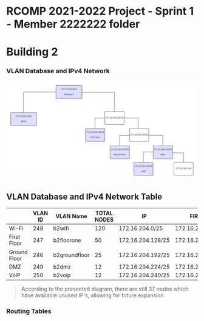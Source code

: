 RCOMP 2021-2022 Project - Sprint 1 - Member 2222222 folder
===========================================

# Building 2

### VLAN Database and IPv4 Network

![network_diagram](resources/network_diagram.png)

## VLAN Database and IPv4 Network Table ##

|                | VLAN ID | VLAN Name     | TOTAL NODES | IP                | FIRST IP          | LAST IP           | BROADCAST         |
|----------------|---------|---------------|-------------|-------------------|-------------------|-------------------|-------------------|
|Wi-Fi           | 248     | b2wifi        | 120         | 172.16.204.0/25   | 172.16.204.1/25   | 172.16.204.126/25 | 172.16.204.127/25 |
|First Floor     | 247     | b2floorone    | 50          | 172.16.204.128/25 | 172.16.204.129/25 | 172.16.204.190/25 | 172.16.204.191/2  |
|Ground Floor    | 246     | b2groundfloor | 25          | 172.16.204.192/25 | 172.16.204.193/25 | 172.16.204.224/25 | 172.16.204.223/2  |
|DMZ             | 249     | b2dmz         | 12          | 172.16.204.224/25 | 172.16.204.225/25 | 172.16.204.238/25 | 172.16.204.239/25 |
|VoIP            | 250     | b2voip        | 12          | 172.16.204.240/25 | 172.16.204.241/25 | 172.16.205.0/25   | 172.16.205.1/25   |

> According to the presented diagram, there are still 37 nodes which have available unused IP's, allowing for future expansion.

### Routing Tables ##